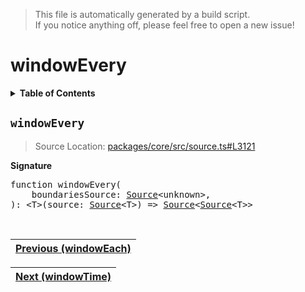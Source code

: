> This file is automatically generated by a build script.<br>If you notice anything off, please feel free to open a new issue!

# windowEvery

<details><summary><b>Table of Contents</b></summary><br>

1. [<code>windowEvery</code>](#windowEvery)</details>

## <a name="windowEvery"></a><code>windowEvery</code>

> Source Location: [packages\/core\/src\/source.ts#L3121](..\/..\/packages\/core\/src\/source.ts#L3121)

<b>Signature</b>

<pre>function windowEvery(<br>    boundariesSource: <a href="../01-api-basics/03-Source.md#Source-Interface">Source</a>&lt;unknown&gt;,<br>): &lt;T&gt;(source: <a href="../01-api-basics/03-Source.md#Source-Interface">Source</a>&lt;T&gt;) =&gt; <a href="../01-api-basics/03-Source.md#Source-Interface">Source</a>&lt;<a href="../01-api-basics/03-Source.md#Source-Interface">Source</a>&lt;T&gt;&gt;</pre><br>

| [Previous \(windowEach\)](095-windowEach.md#readme) |
| --- |

<div align="right">

| [Next \(windowTime\)](097-windowTime.md#readme) |
| --- |
</div>

